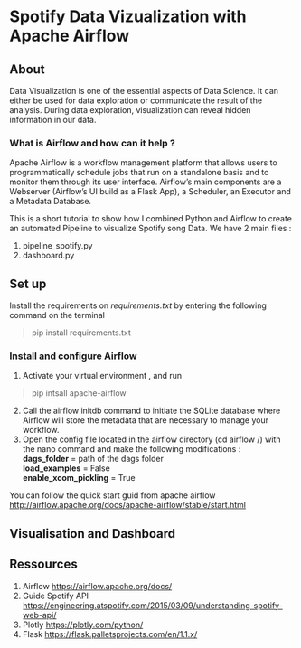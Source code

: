 # Spotify Data Vizualization with Apache Airflow

## About

Data Visualization is one of the essential aspects of Data Science. It can either be used for data exploration or communicate the result of the analysis. During data exploration, visualization can reveal hidden information in our data. 

### What is Airflow and how can it help ?
Apache Airflow is a workflow management platform that allows users to programmatically schedule jobs that run on a standalone basis and to monitor them through its user interface. Airflow’s main components are a Webserver (Airflow’s UI build as a Flask App), a Scheduler, an Executor and a Metadata Database.


This is a short tutorial to show how I combined Python and Airflow to create an automated Pipeline to visualize Spotify song Data. We have 2 main files :
1. pipeline_spotify.py
2. dashboard.py

## Set up 
Install the requirements on *requirements.txt* by entering the following command on the terminal
> pip install requirements.txt

### Install and configure Airflow 

1. Activate your virtual environment , and run 
> pip intsall apache-airflow 
2. Call the airflow initdb command to initiate the SQLite database where Airflow will store the metadata that are necessary to manage your workflow.
3. Open the config file located in the airflow directory (cd airflow /) with the nano command and make the following modifications :<br/>
 **dags_folder** = path of the dags folder <br/>
 **load_examples** = False <br/>
 **enable_xcom_pickling** = True<br/>

You can follow the quick start guid from apache airflow http://airflow.apache.org/docs/apache-airflow/stable/start.html


## Visualisation and Dashboard







## Ressources 

1. Airflow https://airflow.apache.org/docs/
2. Guide Spotify API  https://engineering.atspotify.com/2015/03/09/understanding-spotify-web-api/
3. Plotly  https://plotly.com/python/
4. Flask  https://flask.palletsprojects.com/en/1.1.x/
